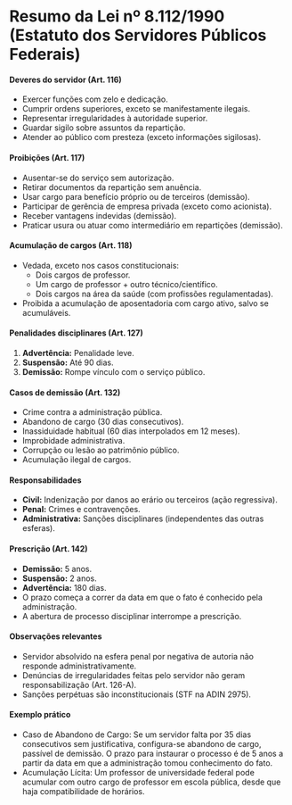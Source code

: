 # Resumo da Lei nº 8.112/1990 (Estatuto dos Servidores Públicos Federais)

#### Deveres do servidor (Art. 116)
- Exercer funções com zelo e dedicação.
- Cumprir ordens superiores, exceto se manifestamente ilegais.
- Representar irregularidades à autoridade superior.
- Guardar sigilo sobre assuntos da repartição.
- Atender ao público com presteza (exceto informações sigilosas).

#### Proibições (Art. 117)
- Ausentar-se do serviço sem autorização.
- Retirar documentos da repartição sem anuência.
- Usar cargo para benefício próprio ou de terceiros (demissão).
- Participar de gerência de empresa privada (exceto como acionista).
- Receber vantagens indevidas (demissão).
- Praticar usura ou atuar como intermediário em repartições (demissão).

#### Acumulação de cargos (Art. 118)
- Vedada, exceto nos casos constitucionais:
  - Dois cargos de professor.
  - Um cargo de professor + outro técnico/científico.
  - Dois cargos na área da saúde (com profissões regulamentadas).
- Proibida a acumulação de aposentadoria com cargo ativo, salvo se acumuláveis.

#### Penalidades disciplinares (Art. 127)
1. **Advertência:** Penalidade leve.
2. **Suspensão:** Até 90 dias.
3. **Demissão:** Rompe vínculo com o serviço público.

#### Casos de demissão (Art. 132)
- Crime contra a administração pública.
- Abandono de cargo (30 dias consecutivos).
- Inassiduidade habitual (60 dias interpolados em 12 meses).
- Improbidade administrativa.
- Corrupção ou lesão ao patrimônio público.
- Acumulação ilegal de cargos.

#### Responsabilidades
- **Civil:** Indenização por danos ao erário ou terceiros (ação regressiva).
- **Penal:** Crimes e contravenções.
- **Administrativa:** Sanções disciplinares (independentes das outras esferas).

#### Prescrição (Art. 142)
- **Demissão:** 5 anos.
- **Suspensão:** 2 anos.
- **Advertência:** 180 dias.
- O prazo começa a correr da data em que o fato é conhecido pela administração.
- A abertura de processo disciplinar interrompe a prescrição.

#### Observações relevantes
- Servidor absolvido na esfera penal por negativa de autoria não responde administrativamente.
- Denúncias de irregularidades feitas pelo servidor não geram responsabilização (Art. 126-A).
- Sanções perpétuas são inconstitucionais (STF na ADIN 2975).

#### Exemplo prático
- Caso de Abandono de Cargo: Se um servidor falta por 35 dias consecutivos sem justificativa, configura-se abandono de cargo, passível de demissão. O prazo para instaurar o processo é de 5 anos a partir da data em que a administração tomou conhecimento do fato.
- Acumulação Lícita: Um professor de universidade federal pode acumular com outro cargo de professor em escola pública, desde que haja compatibilidade de horários.
